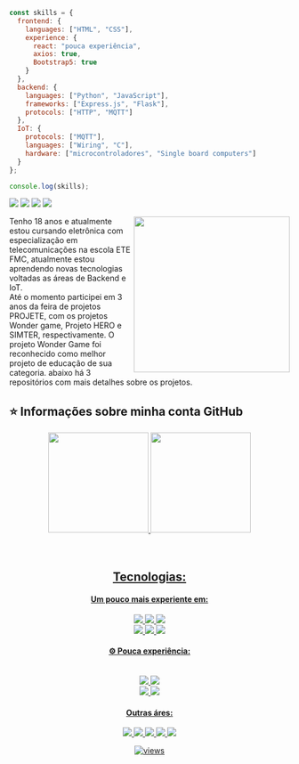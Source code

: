 ```js
const skills = {
  frontend: {
    languages: ["HTML", "CSS"],
    experience: {
      react: "pouca experiência",
      axios: true,
      Bootstrap5: true
    }
  },
  backend: {
    languages: ["Python", "JavaScript"],
    frameworks: ["Express.js", "Flask"],
    protocols: ["HTTP", "MQTT"]
  },
  IoT: {
    protocols: ["MQTT"],
    languages: ["Wiring", "C"],
    hardware: ["microcontroladores", "Single board computers"]
  }
};

console.log(skills);

```

<p align="left">
  
  <a href="https://www.linkedin.com/in/jo%C3%A3o-pedro-maciel-freitas-9b2340253/" alt="LinkedIn">
  <img src="https://img.shields.io/badge/-Linkedin-0e76a8?style=for-the-badge&logo=Linkedin&logoColor=white&link=https://www.linkedin.com/in/jo%C3%A3o-pedro-maciel-freitas-9b2340253/" /></a>


  <a href="https://www.instagram.com/freitas.j1" alt="Instagram">
  <img src="https://img.shields.io/badge/-Instagram-DF0174?style=for-the-badge&labelColor=DF0174&logo=instagram&logoColor=white&link=https://www.instagram.com/freitas.j1/"/></a>

  <a href="mailto:joaopedromacielfreitas@outlook.com" alt="Email">
  <img src="https://img.shields.io/badge/-Gmail-FF0000?style=for-the-badge&labelColor=FF0000&logo=gmail&logoColor=white&link=mailto:joaopedromacielfreitas@outlook.com" /></a>

  <img src="https://img.shields.io/static/v1?label=Overview&message=Freitasj1&color=f8efd4&style=for-the-badge&logo=GitHub">
</p>


<img src="https://raw.githubusercontent.com/MicaelliMedeiros/micaellimedeiros/master/image/computer-illustration.png" min-width="280px" max-width="280px" width="280px" align="right">

<p align="left"> 
    Tenho 18 anos e atualmente estou cursando eletrônica com especialização em telecomunicações na escola ETE FMC, atualmente estou aprendendo novas tecnologias voltadas as áreas de Backend e IoT. <br>
    Até o momento participei em 3 anos da feira de projetos PROJETE, com os projetos Wonder game, Projeto HERO e SIMTER, respectivamente. O projeto Wonder Game foi reconhecido como melhor projeto de educação de sua categoria. abaixo há 3 repositórios com mais detalhes sobre os projetos.
</p>


## ⭐ Informações sobre minha conta GitHub

<div align="center">
  <a href="https://github.com/freitasj1">
    <img height="180em" src="https://github-readme-stats.vercel.app/api?username=freitasj1&show_icons=true&theme=tokyonight"/>
  <img height="180em" src="https://github-readme-stats.vercel.app/api/top-langs/?username=freitasj1&theme=tokyonight&hide_langs_below=1"/>
</div>
<br>
<br>

<h2 align='center'>
 Tecnologias:
</h2>
<h4 align='center'>
   Um pouco mais experiente em:
</h4>
<p align='center'>
 <img src="https://img.shields.io/badge/HTML5-E34F26?style=for-the-badge&logo=html5&logoColor=white" />
  <img src="https://img.shields.io/badge/CSS3-1572B6?style=for-the-badge&logo=css3&logoColor=white" />
  <img src="https://img.shields.io/badge/Python-FFD43B?style=for-the-badge&logo=python&logoColor=blue"/>
  <br>
  <img src="https://img.shields.io/badge/JavaScript-F7DF1E?style=for-the-badge&logo=Javascript&logoColor=white"/>
  <img src="https://img.shields.io/badge/Node.js-5FA04E?style=for-the-badge&logo=Node.js&logoColor=white"/>
  <img src="https://img.shields.io/badge/MySQL-005C84?style=for-the-badge&logo=mysql&logoColor=white" />
</p>
<h4 align='center'>
 ⚙️ Pouca experiência:
</h4>
<p align='center'>
    
  <br>
  <img src="https://img.shields.io/badge/Flask-000000?style=for-the-badge&logo=flask&logoColor=white" />
  <img src="https://img.shields.io/badge/Firebase-DD2C00?style=for-the-badge&logo=firebase&logoColor=white" />
  <br>
  <img src="https://img.shields.io/badge/Raspberry%20Pi-A22846?style=for-the-badge&logo=Raspberry%20Pi&logoColor=white" />
  <img src="https://img.shields.io/badge/GIT-F05032?style=for-the-badge&logo=Git&logoColor=white" />
</p>  
  
<h4 align='center'>
 Outras áres:
</h4>
<p align='center'> 
<img src="https://img.shields.io/badge/Kali_Linux-557C94?style=for-the-badge&logo=kali-linux&logoColor=white"/>
<img src="https://img.shields.io/badge/HackTheBox-111927?style=for-the-badge&logo=Hack%20The%20Box&logoColor=9FEF00" />		
<img src="https://img.shields.io/badge/Ubuntu-E95420?style=for-the-badge&logo=ubuntu&logoColor=9FEF00" />
<img src="https://img.shields.io/badge/espressif-E7352C?style=for-the-badge&logo=espressif&logoColor=white" />
<img src="https://img.shields.io/badge/Docker-2496ED?style=for-the-badge&logo=docker&logoColor=fff" />	
</p>


<p align='center'>
	<img alt="views" title="GitHub profile views" src="https://komarev.com/ghpvc/?username=freitasj1&style=for-the-badge"/></a></p>
</p>
